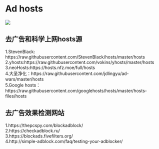 <h1>Ad hosts</h1>

<img src="https://coverfiles.alphacoders.com/592/59226.jpg" />
<h2>去广告和科学上网hosts源</h2>
1.StevenBlack: https://raw.githubusercontent.com/StevenBlack/hosts/master/hosts
<br/>
2.yhosts:https://raw.githubusercontent.com/vokins/yhosts/master/hosts
<br/>
3.neoHosts:https://hosts.nfz.moe/full/hosts
<br/>
4.大圣净化：https://raw.githubusercontent.com/jdlingyu/ad-wars/master/hosts
<br/>
5.Google hosts：https://raw.githubusercontent.com/googlehosts/hosts/master/hosts-files/hosts
<br/>

<h2>去广告效果检测网站</h2>
1.https://thepcspy.com/blockadblock/
<br/>
2.https://checkadblock.ru/
<br/>
3.https://blockads.fivefilters.org/
<br/>
4.http://simple-adblock.com/faq/testing-your-adblocker/
<br/>
